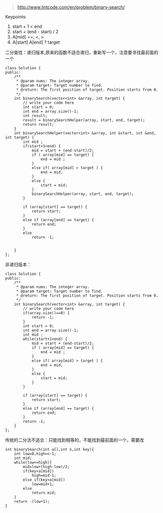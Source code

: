 
> http://www.lintcode.com/en/problem/binary-search/


Keypoints:1. start + 1 < end2. start + (end - start) / 2 3. A[mid] ==, <, >4. A[start] A[end] ? target

二分查找：递归版本,原来的函数不适合递归，重新写一个，注意要寻找最前面的一个

	class Solution {
	public:
	    /**
	     * @param nums: The integer array.
	     * @param target: Target number to find.
	     * @return: The first position of target. Position starts from 0.
	     */
	    int binarySearch(vector<int> &array, int target) {
	        // write your code here
	        int start = 0;
	        int end = array.size()-1;
	        int result;
	        result = binarySearchHelper(array, start, end, target);
	        return result;
	    }
	    int binarySearchHelper(vector<int> &array, int &start, int &end, int target) {
	        int mid ;
	        if(start+1<end) {
	            mid = start + (end-start)/2;
	            if ( array[mid] == target) {
	                end = mid ;
	            }
	            else if( array[mid] > target ) {
	                end = mid;
	            }
	            else {
	                start = mid;
	            }
	            binarySearchHelper(array, start, end, target);
	        }

	        if (array[start] == target) {
	            return start;
	        }
	        else if (array[end] == target) {
	            return end;
	        }
	        else
	            return -1;


	    }
	};

非递归版本：

	class Solution {
	public:
	    /**
	     * @param nums: The integer array.
	     * @param target: Target number to find.
	     * @return: The first position of target. Position starts from 0.
	     */
	    int binarySearch(vector<int> &array, int target) {
	        // write your code here
	        if(array.size()==0) {
	            return -1;
	        }
	        int start = 0;
	        int end = array.size()-1;
	        int mid ;
	        while(start+1<end) {
	            mid = start + (end-start)/2;
	            if ( array[mid] == target) {
	                end = mid ;
	            }
	            else if( array[mid] > target ) {
	                end = mid;
	            }
	            else {
	                start = mid;
	            }
	        }

	        if (array[start] == target) {
	            return start;
	        }
	        else if (array[end] == target) {
	            return end;
	        }
	        return -1;
	    }
	};

传统的二分法不适合：只能找到相等的，不能找到最前面的一个，需要改

	int binarySearch(int a[],int n,int key){
	    int low=0,high=n-1;
	    int mid;
	    while(low<=high){
	        mid=low+(high-low)/2;
	        if(key<a[mid])
	            high=mid-1;
	        else if(key>a[mid])
	            low=mid+1;
	        else
	            return mid;
	    }
	    return -(low+1);
	}

